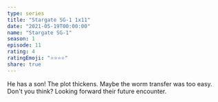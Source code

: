 ```yaml
---
type: series
title: "Stargate SG-1 1x11"
date: "2021-05-19T00:00:00"
name: "Stargate SG-1"
season: 1
episode: 11
rating: 4
ratingEmoji: "⭐️⭐️⭐️⭐️"
share: true
---
```


He has a son! The plot thickens. Maybe the worm transfer was too easy. Don't you think? Looking forward their future encounter.
